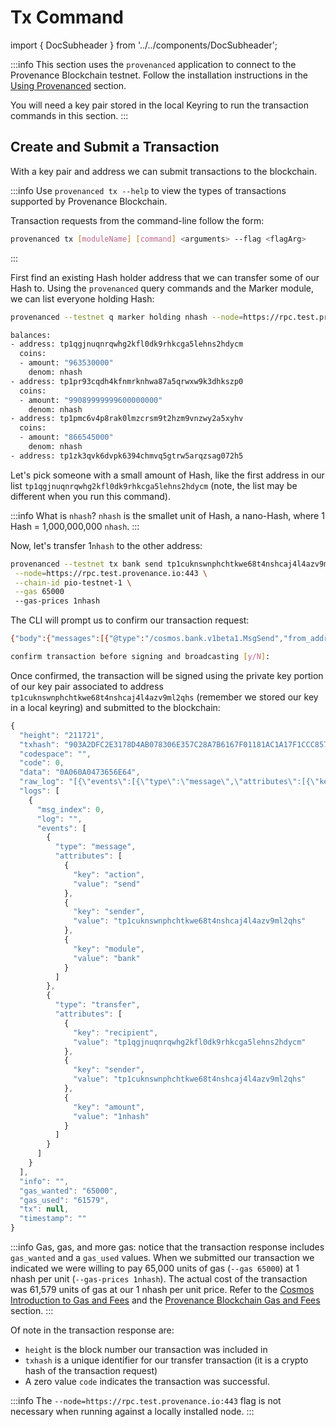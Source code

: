 # Tx Command

import { DocSubheader } from '../../components/DocSubheader';

<DocSubheader text="Submit transactions using the `provenanced` transaction command."/>

:::info
This section uses the `provenanced` application to connect to the Provenance Blockchain testnet. Follow the installation instructions in the [Using Provenanced](./) section.

You will need a key pair stored in the local Keyring to run the transaction commands in this section.
:::

## Create and Submit a Transaction

With a key pair and address we can submit transactions to the blockchain.

:::info
Use `provenanced tx --help` to view the types of transactions supported by Provenance Blockchain.

Transaction requests from the command-line follow the form:

```bash
provenanced tx [moduleName] [command] <arguments> --flag <flagArg>
```

:::

First find an existing Hash holder address that we can transfer some of our Hash to. Using the `provenanced` query commands and the Marker module, we can list everyone holding Hash:

```bash
provenanced --testnet q marker holding nhash --node=https://rpc.test.provenance.io:443
```

```bash
balances:
- address: tp1qgjnuqnrqwhg2kfl0dk9rhkcga5lehns2hdycm
  coins:
  - amount: "963530000"
    denom: nhash
- address: tp1pr93cqdh4kfnmrknhwa87a5qrwxw9k3dhkszp0
  coins:
  - amount: "99089999999600000000"
    denom: nhash
- address: tp1pmc6v4p8rak0lmzcrsm9t2hzm9vnzwy2a5xyhv
  coins:
  - amount: "866545000"
    denom: nhash
- address: tp1zk3qvk6dvpk6394chmvq5gtrw5arqzsag072h5
```

Let's pick someone with a small amount of Hash, like the first address in our list `tp1qgjnuqnrqwhg2kfl0dk9rhkcga5lehns2hdycm` \(note, the list may be different when you run this command\).

:::info
What is `nhash`? `nhash` is the smallet unit of Hash, a nano-Hash, where 1 Hash = 1,000,000,000 `nhash`.
:::

Now, let's transfer 1`nhash` to the other address:

```bash
provenanced --testnet tx bank send tp1cuknswnphchtkwe68t4nshcaj4l4azv9ml2qhs tp1qgjnuqnrqwhg2kfl0dk9rhkcga5lehns2hdycm 1nhash \
 --node=https://rpc.test.provenance.io:443 \
 --chain-id pio-testnet-1 \
 --gas 65000
 --gas-prices 1nhash
```

The CLI will prompt us to confirm our transaction request:

```bash
{"body":{"messages":[{"@type":"/cosmos.bank.v1beta1.MsgSend","from_address":"tp1cuknswnphchtkwe68t4nshcaj4l4azv9ml2qhs","to_address":"tp1qgjnuqnrqwhg2kfl0dk9rhkcga5lehns2hdycm","amount":[{"denom":"nhash","amount":"1"}]}],"memo":"","timeout_height":"0","extension_options":[],"non_critical_extension_options":[]},"auth_info":{"signer_infos":[],"fee":{"amount":[{"denom":"nhash","amount":"60000"}],"gas_limit":"200000","payer":"","granter":""}},"signatures":[]}

confirm transaction before signing and broadcasting [y/N]:
```

Once confirmed, the transaction will be signed using the private key portion of our key pair associated to address `tp1cuknswnphchtkwe68t4nshcaj4l4azv9ml2qhs` \(remember we stored our key in a local keyring\) and submitted to the blockchain:

```javascript
{
  "height": "211721",
  "txhash": "903A2DFC2E3178D4AB078306E357C28A7B6167F01181AC1A17F1CCC857202D13",
  "codespace": "",
  "code": 0,
  "data": "0A060A0473656E64",
  "raw_log": "[{\"events\":[{\"type\":\"message\",\"attributes\":[{\"key\":\"action\",\"value\":\"send\"},{\"key\":\"sender\",\"value\":\"tp1cuknswnphchtkwe68t4nshcaj4l4azv9ml2qhs\"},{\"key\":\"module\",\"value\":\"bank\"}]},{\"type\":\"transfer\",\"attributes\":[{\"key\":\"recipient\",\"value\":\"tp1qgjnuqnrqwhg2kfl0dk9rhkcga5lehns2hdycm\"},{\"key\":\"sender\",\"value\":\"tp1cuknswnphchtkwe68t4nshcaj4l4azv9ml2qhs\"},{\"key\":\"amount\",\"value\":\"1nhash\"}]}]}]",
  "logs": [
    {
      "msg_index": 0,
      "log": "",
      "events": [
        {
          "type": "message",
          "attributes": [
            {
              "key": "action",
              "value": "send"
            },
            {
              "key": "sender",
              "value": "tp1cuknswnphchtkwe68t4nshcaj4l4azv9ml2qhs"
            },
            {
              "key": "module",
              "value": "bank"
            }
          ]
        },
        {
          "type": "transfer",
          "attributes": [
            {
              "key": "recipient",
              "value": "tp1qgjnuqnrqwhg2kfl0dk9rhkcga5lehns2hdycm"
            },
            {
              "key": "sender",
              "value": "tp1cuknswnphchtkwe68t4nshcaj4l4azv9ml2qhs"
            },
            {
              "key": "amount",
              "value": "1nhash"
            }
          ]
        }
      ]
    }
  ],
  "info": "",
  "gas_wanted": "65000",
  "gas_used": "61579",
  "tx": null,
  "timestamp": ""
}
```

:::info
Gas, gas, and more gas: notice that the transaction response includes `gas_wanted` and a `gas_used` values. When we submitted our transaction we indicated we were willing to pay 65,000 units of gas \(`--gas 65000`\) at 1 nhash per unit \(`--gas-prices 1nhash`\). The actual cost of the transaction was 61,579 units of gas at our 1 nhash per unit price. Refer to the [Cosmos Introduction to Gas and Fees](https://docs.cosmos.network/master/basics/gas-fees.html) and the [Provenance Blockchain Gas and Fees ](../basics/gas-and-fees.md)section.
:::

Of note in the transaction response are:

- `height` is the block number our transaction was included in
- `txhash` is a unique identifier for our transfer transaction \(it is a crypto hash of the transaction request\)
- A zero value `code` indicates the transaction was successful.

:::info
The `--node=https://rpc.test.provenance.io:443` flag is not necessary when running against a locally installed node.
:::
